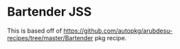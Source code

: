 Bartender JSS
===

This is based off of https://github.com/autopkg/arubdesu-recipes/tree/master/Bartender pkg recipe.
